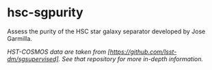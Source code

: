 # hsc-sgpurity
Assess the purity of the HSC star galaxy separator developed by Jose Garmilla.


_HST-COSMOS data are taken from [https://github.com/lsst-dm/sgsupervised]. See that repository for more in-depth information._

